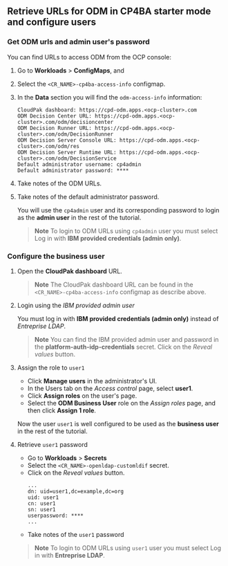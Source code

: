 ## Retrieve URLs for ODM in CP4BA starter mode and configure users

### Get ODM urls and admin user's password

You can find URLs to access ODM from the OCP console:

1. Go to **Workloads** > **ConfigMaps**, and

2. Select the `<CR_NAME>-cp4ba-access-info` configmap.

3. In the **Data** section you will find the `odm-access-info` information:

    ```console
    CloudPak dashboard: https://cpd-odm.apps.<ocp-cluster>.com
    ODM Decision Center URL: https://cpd-odm.apps.<ocp-cluster>.com/odm/decisioncenter
    ODM Decision Runner URL: https://cpd-odm.apps.<ocp-cluster>.com/odm/DecisionRunner
    ODM Decision Server Console URL: https://cpd-odm.apps.<ocp-cluster>.com/odm/res
    ODM Decision Server Runtime URL: https://cpd-odm.apps.<ocp-cluster>.com/odm/DecisionService
    Default administrator username: cp4admin
    Default administrator password: ****
    ```

4. Take notes of the ODM URLs.

5. Take notes of the default administrator password.

    You will use the `cp4admin` user and its corresponding password to login as the **admin user** in the rest of the tutorial.

    > **Note**
    > To login to ODM URLs using `cp4admin` user you must select Log in with **IBM provided credentials (admin only)**.

### Configure the business user

1. Open the **CloudPak dashboard** URL.

    > **Note**
    > The CloudPak dashboard URL can be found in the `<CR_NAME>-cp4ba-access-info` configmap as describe above.

2. Login using the *IBM provided admin user*

    You must log in with **IBM provided credentials (admin only)** instead of *Entreprise LDAP*.

    > **Note**
    > You can find the IBM provided admin user and password in the **platform-auth-idp-credentials** secret. Click on the *Reveal values* button.

3. Assign the role to `user1`

    - Click **Manage users** in the administrator's UI.
    - In the Users tab on the *Access control* page, select **user1**.
    - Click **Assign roles** on the user's page.
    - Select the **ODM Business User** role on the *Assign roles* page, and then click **Assign 1 role**.

    Now the user `user1` is well configured to be used as the **business user** in the rest of the tutorial.

4. Retrieve `user1` password

    - Go to **Workloads** > **Secrets**
    - Select the `<CR_NAME>-openldap-customldif` secret.
    - Click on the *Reveal values* button.
      ```
      ...
      dn: uid=user1,dc=example,dc=org
      uid: user1
      cn: user1
      sn: user1
      userpassword: ****
      ...
      ```
    - Take notes of the `user1` password

    > **Note**
    > To login to ODM URLs using `user1` user you must select Log in with **Entreprise LDAP**.
